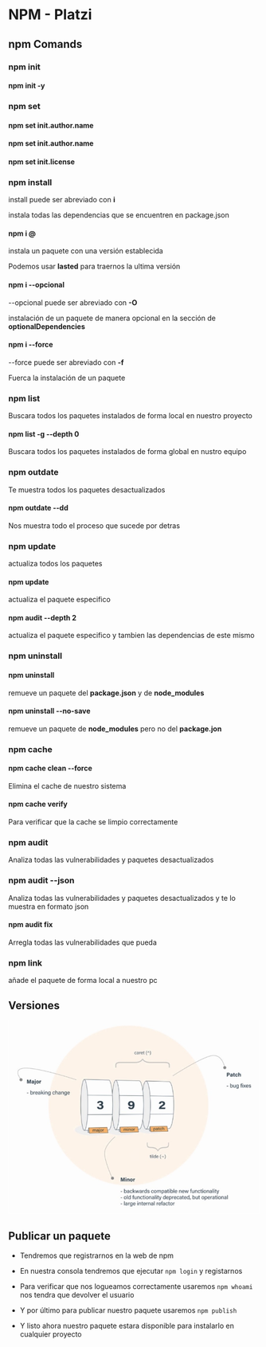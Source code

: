 # NPM - Platzi


## npm Comands

### npm init

#### npm init -y

### npm set

#### npm set init.author.name <NAME>
#### npm set init.author.name <EMAIL>
#### npm set init.license <LICENSE>

### npm install

install puede ser abreviado con **i**

instala todas las dependencias que se encuentren en package.json

#### npm i <PACKAGE>@<VERSION>

instala un paquete con una versión establecida

Podemos usar __lasted__ para traernos la ultima versión

#### npm i <PACKAGE> --opcional

--opcional puede ser abreviado con **-O**

instalación de un paquete de manera opcional en la sección de __optionalDependencies__ 

#### npm i <PACKAGE> --force

--force puede ser abreviado con **-f**

Fuerca la instalación de un paquete 

### npm list

Buscara todos los paquetes instalados de forma local en nuestro proyecto

#### npm list -g --depth 0

Buscara todos los paquetes instalados de forma global en nustro equipo

### npm outdate

Te muestra todos los paquetes desactualizados

#### npm outdate --dd

Nos muestra todo el proceso que sucede por detras

### npm update

actualiza todos los paquetes

#### npm update <PACKAGE>

actualiza el paquete especifico

#### npm audit <PACKAGE> --depth 2

actualiza el paquete especifico y tambien las dependencias de este mismo

### npm uninstall

#### npm uninstall <PACKAGE>

remueve un paquete del __package.json__ y de __node_modules__

#### npm uninstall <PACKAGE> --no-save

remueve un paquete de __node_modules__ pero no del __package.jon__

### npm cache

#### npm cache clean --force

Elimina el cache de nuestro sistema

#### npm cache verify

Para verificar que la cache se limpio correctamente

### npm audit

Analiza todas las vulnerabilidades y paquetes desactualizados

### npm audit --json

Analiza todas las vulnerabilidades y paquetes desactualizados y te lo muestra en formato json

#### npm audit fix

Arregla todas las vulnerabilidades que pueda

### npm link

añade el paquete de forma local a nuestro pc

## Versiones

<div align="center">
  <img src="./md/versions.jpg" alt="img">
</div>

## Publicar un paquete

* Tendremos que registrarnos en la web de npm

* En nuestra consola tendremos que ejecutar `npm login` y registarnos

* Para verificar que nos logueamos correctamente usaremos `npm whoami` nos tendra que devolver el usuario

* Y por último para publicar nuestro paquete usaremos `npm publish`

* Y listo ahora nuestro paquete estara disponible para instalarlo en cualquier proyecto
